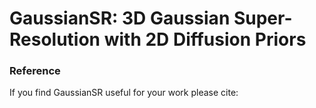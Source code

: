 # GaussianSR: 3D Gaussian Super-Resolution with 2D Diffusion Priors

### Reference

If you find GaussianSR useful for your work please cite:

```

```



